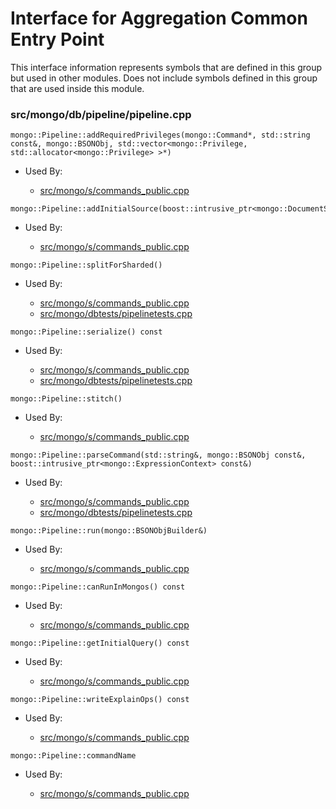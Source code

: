 
# Interface for Aggregation Common Entry Point
This interface information represents symbols that are defined in this group but used in other modules.  Does not include symbols defined in this group that are used inside this module.

### src/mongo/db/pipeline/pipeline.cpp

<div></div>

    mongo::Pipeline::addRequiredPrivileges(mongo::Command*, std::string const&, mongo::BSONObj, std::vector<mongo::Privilege, std::allocator<mongo::Privilege> >*)

- Used By:

    - [src/mongo/s/commands\_public.cpp](../../../../sharding/mongos\_commands)

<div></div>

    mongo::Pipeline::addInitialSource(boost::intrusive_ptr<mongo::DocumentSource>)

- Used By:

    - [src/mongo/s/commands\_public.cpp](../../../../sharding/mongos\_commands)

<div></div>

    mongo::Pipeline::splitForSharded()

- Used By:

    - [src/mongo/s/commands\_public.cpp](../../../../sharding/mongos\_commands)
    - [src/mongo/dbtests/pipelinetests.cpp](../../../../tests/unit\_tests)

<div></div>

    mongo::Pipeline::serialize() const

- Used By:

    - [src/mongo/s/commands\_public.cpp](../../../../sharding/mongos\_commands)
    - [src/mongo/dbtests/pipelinetests.cpp](../../../../tests/unit\_tests)

<div></div>

    mongo::Pipeline::stitch()

- Used By:

    - [src/mongo/s/commands\_public.cpp](../../../../sharding/mongos\_commands)

<div></div>

    mongo::Pipeline::parseCommand(std::string&, mongo::BSONObj const&, boost::intrusive_ptr<mongo::ExpressionContext> const&)

- Used By:

    - [src/mongo/s/commands\_public.cpp](../../../../sharding/mongos\_commands)
    - [src/mongo/dbtests/pipelinetests.cpp](../../../../tests/unit\_tests)

<div></div>

    mongo::Pipeline::run(mongo::BSONObjBuilder&)

- Used By:

    - [src/mongo/s/commands\_public.cpp](../../../../sharding/mongos\_commands)

<div></div>

    mongo::Pipeline::canRunInMongos() const

- Used By:

    - [src/mongo/s/commands\_public.cpp](../../../../sharding/mongos\_commands)

<div></div>

    mongo::Pipeline::getInitialQuery() const

- Used By:

    - [src/mongo/s/commands\_public.cpp](../../../../sharding/mongos\_commands)

<div></div>

    mongo::Pipeline::writeExplainOps() const

- Used By:

    - [src/mongo/s/commands\_public.cpp](../../../../sharding/mongos\_commands)

<div></div>

    mongo::Pipeline::commandName

- Used By:

    - [src/mongo/s/commands\_public.cpp](../../../../sharding/mongos\_commands)

